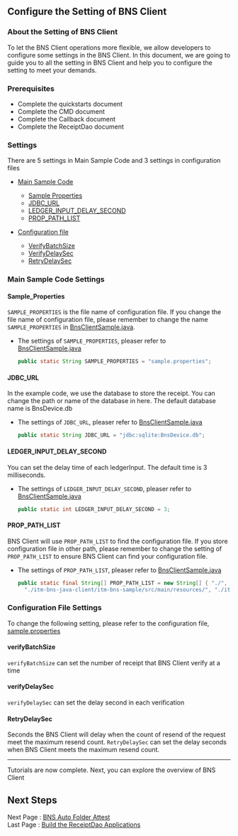 ## Configure the Setting of BNS Client

### About the Setting of BNS Client

To let the BNS Client operations more flexible, we allow developers to configure some settings in the BNS Client. In this document, we are going to guide you to all the setting in BNS Client and help you to configure the setting to meet your demands.

### Prerequisites

- Complete the quickstarts document
- Complete the CMD document
- Complete the Callback document
- Complete the ReceiptDao document

### Settings

There are 5 settings in Main Sample Code and 3 settings in configuration files

<!-- no toc -->
- [Main Sample Code](#main-sample-code-settings)
  - [Sample Properties](#sample_properties)
  - [JDBC_URL](#jdbc_url)
  - [LEDGER_INPUT_DELAY_SECOND](#ledger_input_delay_second)
  - [PROP_PATH_LIST](#prop_path_list)

- [Configuration file](#configuration-file-settings)
  - [VerifyBatchSize](#verifybatchsize)
  - [VerifyDelaySec](#verifydelaysec)
  - [RetryDelaySec](#retrydelaysec)

### Main Sample Code Settings

#### Sample_Properties

`SAMPLE_PROPERTIES` is the file name of configuration file. If you change the file name of configuration file, please remember to change the name `SAMPLE_PROPERTIES` in [BnsClientSample.java](../src/main/java/com/itrustmachines/sample/BnsClientSample.java).

- The settings of `SAMPLE_PROPERTIES`, pleaser refer to [BnsClientSample.java](../src/main/java/com/itrustmachines/sample/BnsClientSample.java)

  ```java
  public static String SAMPLE_PROPERTIES = "sample.properties";
  ```

#### JDBC_URL

In the example code, we use the database to store the receipt. You can change the path or name of the database in here. The default database name is BnsDevice.db

- The settings of `JDBC_URL`, pleaser refer to [BnsClientSample.java](../src/main/java/com/itrustmachines/sample/BnsClientSample.java)

  ```java
  public static String JDBC_URL = "jdbc:sqlite:BnsDevice.db";
  ```

#### LEDGER_INPUT_DELAY_SECOND

You can set the delay time of each ledgerInput. The default time is 3 milliseconds.

- The settings of `LEDGER_INPUT_DELAY_SECOND`, pleaser refer to [BnsClientSample.java](../src/main/java/com/itrustmachines/sample/BnsClientSample.java)
  
  ```java
  public static int LEDGER_INPUT_DELAY_SECOND = 3;
  ```

#### PROP_PATH_LIST

BNS Client will use `PROP_PATH_LIST` to find the configuration file. If you store configuration file in other path, please remember to change the setting of `PROP_PATH_LIST` to ensure BNS Client can find your configuration file.

- The settings of `PROP_PATH_LIST`, pleaser refer to [BnsClientSample.java](../src/main/java/com/itrustmachines/sample/BnsClientSample.java)

  ```java
  public static final String[] PROP_PATH_LIST = new String[] { "./", "./src/main/resources/",
    "./itm-bns-java-client/itm-bns-sample/src/main/resources/", "./itm-bns-sample/src/main/resources/" };
  ```

### Configuration File Settings

To change the following setting, please refer to the configuration file, [sample.properties](../src/main/resources/sample.properties)

#### verifyBatchSize

`verifyBatchSize` can set the number of receipt that BNS Client verify at a time

#### verifyDelaySec

`verifyDelaySec` can set the delay second in each verification

#### RetryDelaySec

Seconds the BNS Client will delay when the count of resend of the request meet the maximum resend count. `RetryDelaySec` can set the delay seconds when BNS Client meets the maximum resend count.

----
Tutorials are now complete. Next, you can explore the overview of BNS Client

## Next Steps

Next Page : [BNS Auto Folder Attest](../../bns-auto-folder-attest/doc/bns-auto-folder-attest_en.md)  
Last Page : [Build the ReceiptDao Applications](./receiptDao_en.md)
